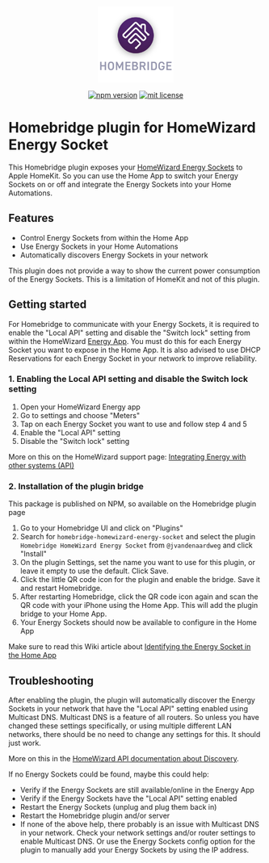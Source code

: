 <p align="center">
<img src="https://github.com/homebridge/branding/raw/master/logos/homebridge-wordmark-logo-vertical.png" width="150">
</p>
<p align="center">
<a href="https://badge.fury.io/js/homebridge-homewizard-energy-socket"><img src="https://badge.fury.io/js/homebridge-homewizard-energy-socket.svg" alt="npm version" /></a>
<a href="https://github.com/jvandenaardweg/homebridge-homewizard-energy-socket/blob/main/LICENSE"><img src="https://img.shields.io/badge/license-MIT-blue.svg" alt="mit license" /></a>
</p>

# Homebridge plugin for HomeWizard Energy Socket

This Homebridge plugin exposes your [HomeWizard Energy Sockets](https://www.homewizard.com/shop/wi-fi-energy-socket/) to Apple HomeKit. So you can use the Home App to switch your Energy Sockets on or off and integrate the Energy Sockets into your Home Automations.

## Features

- Control Energy Sockets from within the Home App
- Use Energy Sockets in your Home Automations
- Automatically discovers Energy Sockets in your network

This plugin does not provide a way to show the current power consumption of the Energy Sockets. This is a limitation of HomeKit and not of this plugin.

## Getting started

For Homebridge to communicate with your Energy Sockets, it is required to enable the "Local API" setting and disable the "Switch lock" setting from within the HomeWizard [Energy App](https://apps.apple.com/app/homewizard-energy/id1492427207). You must do this for each Energy Socket you want to expose in the Home App. It is also advised to use DHCP Reservations for each Energy Socket in your network to improve reliability.

### 1. Enabling the Local API setting and disable the Switch lock setting

1. Open your HomeWizard Energy app
2. Go to settings and choose "Meters"
3. Tap on each Energy Socket you want to use and follow step 4 and 5
4. Enable the "Local API" setting
5. Disable the "Switch lock" setting

More on this on the HomeWizard support page: [Integrating Energy with other systems (API)](https://helpdesk.homewizard.com/en/articles/5935977-integrating-energy-with-other-systems-api)

### 2. Installation of the plugin bridge

This package is published on NPM, so available on the Homebridge plugin page

1. Go to your Homebridge UI and click on "Plugins"
2. Search for `homebridge-homewizard-energy-socket` and select the plugin `Homebridge HomeWizard Energy Socket` from `@jvandenaardweg` and click "Install"
3. On the plugin Settings, set the name you want to use for this plugin, or leave it empty to use the default. Click Save.
4. Click the little QR code icon for the plugin and enable the bridge. Save it and restart Homebridge.
5. After restarting Homebridge, click the QR code icon again and scan the QR code with your iPhone using the Home App. This will add the plugin bridge to your Home App.
6. Your Energy Sockets should now be available to configure in the Home App

Make sure to read this Wiki article about [Identifying the Energy Socket in the Home App](https://github.com/jvandenaardweg/homebridge-homewizard-energy-socket/wiki/Identifying-the-Energy-Socket-in-the-Home-App)

## Troubleshooting

After enabling the plugin, the plugin will automatically discover the Energy Sockets in your network that have the "Local API" setting enabled using Multicast DNS. Multicast DNS is a feature of all routers. So unless you have changed these settings specifically, or using multiple different LAN networks, there should be no need to change any settings for this. It should just work.

More on this in the [HomeWizard API documentation about Discovery](https://homewizard-energy-api.readthedocs.io/discovery.html).

If no Energy Sockets could be found, maybe this could help:

- Verify if the Energy Sockets are still available/online in the Energy App
- Verify if the Energy Sockets have the "Local API" setting enabled
- Restart the Energy Sockets (unplug and plug them back in)
- Restart the Homebridge plugin and/or server
- If none of the above help, there probably is an issue with Multicast DNS in your network. Check your network settings and/or router settings to enable Multicast DNS. Or use the Energy Sockets config option for the plugin to manually add your Energy Sockets by using the IP address.

